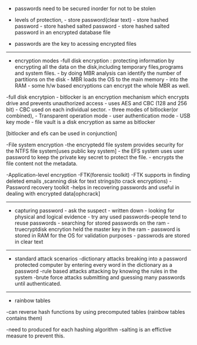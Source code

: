 - passwords need to be secured inorder for not to be stolen
- levels of protection,
         - store password(clear text)
         - store hashed password
         - store hashed salted password
         - store hashed salted password in an encrypted database file

- passwords are the key to acessing encrypted files
---
- encryption modes
        -full disk encryption : protecting information by encrypting all the data on the disk,including temporary files,programs and system files.
        - by doing MBR analysis can identify the number of partitions on the disk
        - MBR loads the OS to the main memory
                - into the RAM
        - some h/w based encryptions can encrypt the whole MBR as well.

-full disk encrytpion
        - bitlocker is an encryption mechanism which encrypts drive and prevents unauthorized access
                - uses AES and CBC (128 and 256 bit)
                - CBC used on each individual sector.
                - three modes of bitlocker(or combined),
                             - Transparent operation mode 
                             - user authentication mode
                             - USB key mode
        - file vault is a disk encryption as same as bitlocker

[bitlocker and efs can be used in conjunction]

-File system encryption
        -the encryptedd file system provides security for the NTFS file system[uses public key system]
                - the EFS system uses user password to keep the private key secret to protect the file.
                - encrypts the file content not the metadata.

-Application-level encryption 
        -FTK(forensic toolkit) 
                -FTK supports in finding deleted emails ,scanning disk for text strings(to crack encryptions)
        -Password recovery toolkit
                -helps in recovering passwords and useful in dealing with encrypted data[ophcrack]

---
- capturing password
        - ask the suspect
        - written down - looking for physical and logical evidence
        - try any used passwords-people tend to reuse passwords
        - searching for stored passwords on the ram
                 - truecryptdisk encrytion held the master key in the ram
                 - password is stored in RAM for the OS for validation purposes
                 - passwrods are stored in clear text



---
- standard attack scenarios 
        -dictionary attacks 
            breaking into  a password protected computer by entering every word in the dictionary as a password
        -rule based attacks
            attacking by knowing the rules in the system
        -brute force attacks
             submitting and guessing many passwords until authenticated.

---
- rainbow tables 

-can reverse hash functions  by using precomputed tables (rainbow tables contains them)

-need to produced for each hashing algorithm
        -salting is an effictive measure to prevent this.
